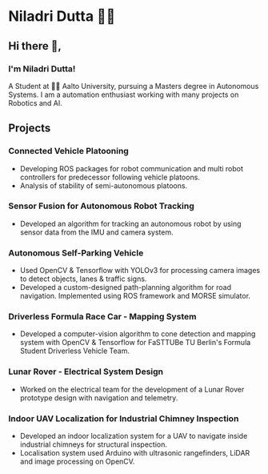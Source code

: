 

<!--
**niladut/niladut** is a ✨ _special_ ✨ repository because its `README.md` (this file) appears on your GitHub profile.

Here are some ideas to get you started:

- 🔭 I’m currently working on ...
- 🌱 I’m currently learning ...
- 👯 I’m looking to collaborate on ...
- 🤔 I’m looking for help with ...
- 💬 Ask me about ...
- 📫 How to reach me: ...
- 😄 Pronouns: ...
- ⚡ Fun fact: ...
-->

# Niladri Dutta 👨‍💻

## Hi there 👋,

### I'm Niladri Dutta! 
A Student at 👨‍💻 Aalto University, pursuing a Masters degree in Autonomous Systems. I am a automation enthusiast working with many projects on Robotics and AI.
  
## Projects

### Connected Vehicle Platooning
 - Developing ROS packages for robot communication and multi robot controllers for predecessor following vehicle platoons.
 - Analysis of stability of semi-autonomous platoons.

### Sensor Fusion for Autonomous Robot Tracking 
 - Developed an algorithm for tracking an autonomous robot by using sensor data from the IMU and camera system.

### Autonomous Self-Parking Vehicle 
 - Used OpenCV & Tensorflow with YOLOv3 for processing camera images to detect objects, lanes & traffic signs.
 - Developed a custom-designed path-planning algorithm for road navigation. Implemented using ROS framework and MORSE simulator.

### Driverless Formula Race Car - Mapping System 
 - Developed a computer-vision algorithm to cone detection and mapping system with OpenCV & Tensorflow for FaSTTUBe TU Berlin's Formula Student Driverless Vehicle Team.

### Lunar Rover - Electrical System Design 
 - Worked on the electrical team for the development of a Lunar Rover prototype design with navigation and telemetry.

### Indoor UAV Localization for Industrial Chimney Inspection
 - Developed an indoor localization system for a UAV to navigate inside industrial chimneys for structural inspection.
 - Localisation system used Arduino with ultrasonic rangefinders, LiDAR and image processing on OpenCV.

<!--
**sakshamtaneja21/sakshamtaneja21** is a ✨ _special_ ✨ repository because its `README.md` (this file) appears on your GitHub profile.

🤔

-->
